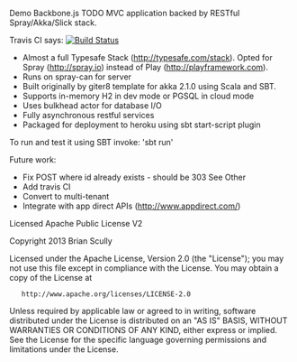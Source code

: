 Demo Backbone.js TODO MVC application backed by RESTful Spray/Akka/Slick stack.

Travis CI says: [![Build Status](https://travis-ci.org/scullxbones/spray-akka-todomvc.png?branch=master)](https://travis-ci.org/scullxbones/spray-akka-todomvc)

  * Almost a full Typesafe Stack (http://typesafe.com/stack).  Opted for Spray (http://spray.io) instead of Play (http://playframework.com).
  * Runs on spray-can for server
  * Built originally by giter8 template for akka 2.1.0 using Scala and SBT.
  * Supports in-memory H2 in dev mode or PGSQL in cloud mode
  * Uses bulkhead actor for database I/O
  * Fully asynchronous restful services
  * Packaged for deployment to heroku using sbt start-script plugin

To run and test it using SBT invoke: 'sbt run'

Future work:
  * Fix POST where id already exists - should be 303 See Other
  * Add travis CI
  * Convert to multi-tenant
  * Integrate with app direct APIs (http://www.appdirect.com/)


Licensed Apache Public License V2

   Copyright 2013 Brian Scully

   Licensed under the Apache License, Version 2.0 (the "License");
   you may not use this file except in compliance with the License.
   You may obtain a copy of the License at

       http://www.apache.org/licenses/LICENSE-2.0

   Unless required by applicable law or agreed to in writing, software
   distributed under the License is distributed on an "AS IS" BASIS,
   WITHOUT WARRANTIES OR CONDITIONS OF ANY KIND, either express or implied.
   See the License for the specific language governing permissions and
   limitations under the License.

